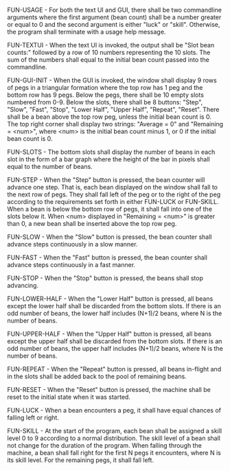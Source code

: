 FUN-USAGE - For both the text UI and GUI, there shall be two commandline arguments where the first argument (bean count) shall be a number greater or equal to 0 and the second argument is either "luck" or "skill".  Otherwise, the program shall terminate with a usage help message.

FUN-TEXTUI - When the text UI is invoked, the output shall be "Slot bean counts:" followed by a row of 10 numbers representing the 10 slots.  The sum of the numbers shall equal to the initial bean count passed into the commandline.

FUN-GUI-INIT - When the GUI is invoked, the window shall display 9 rows of pegs in a triangular formation where the top row has 1 peg and the bottom row has 9 pegs.  Below the pegs, there shall be 10 empty slots numbered from 0-9.  Below the slots, there shall be 8 buttons: "Step", "Slow", "Fast", "Stop", "Lower Half", "Upper Half", "Repeat", "Reset".  There shall be a bean above the top row peg, unless the initial bean count is 0.  The top right corner shall display two strings: "Average = 0" and "Remaining = \<num\>", where \<num\> is the initial bean count minus 1, or 0 if the initial bean count is 0.  

FUN-SLOTS - The bottom slots shall display the number of beans in each slot in the form of a bar graph where the height of the bar in pixels shall equal to the number of beans.

FUN-STEP - When the "Step" button is pressed, the bean counter will advance one step.  That is, each bean displayed on the window shall fall to the next row of pegs.  They shall fall left of the peg or to the right of the peg according to the requirements set forth in either FUN-LUCK or FUN-SKILL.  When a bean is below the bottom row of pegs, it shall fall into one of the slots below it.  When \<num\> displayed in "Remaining = \<num\>" is greater than 0, a new bean shall be inserted above the top row peg.

FUN-SLOW - When the "Slow" button is pressed, the bean counter shall advance steps continuously in a slow manner.

FUN-FAST - When the "Fast" button is pressed, the bean counter shall advance steps continuously in a fast manner.

FUN-STOP - When the "Stop" button is pressed, the beans shall stop advancing.

FUN-LOWER-HALF - When the "Lower Half" button is pressed, all beans except the lower half shall be discarded from the bottom slots.  If there is an odd number of beans, the lower half includes (N+1)/2 beans, where N is the number of beans.

FUN-UPPER-HALF - When the "Upper Half" button is pressed, all beans except the upper half shall be discarded from the bottom slots.  If there is an odd number of beans, the upper half includes (N+1)/2 beans, where N is the number of beans.

FUN-REPEAT - When the "Repeat" button is pressed, all beans in-flight and in the slots shall be added back to the pool of remaining beans.

FUN-RESET - When the "Reset" button is pressed, the machine shall be reset to the initial state when it was started.

FUN-LUCK - When a bean encounters a peg, it shall have equal chances of falling left or right.

FUN-SKILL - At the start of the program, each bean shall be assigned a skill level 0 to 9 according to a normal distribution.  The skill level of a bean shall not change for the duration of the program.  When falling through the machine, a bean shall fall right for the first N pegs it encounters, where N is its skill level.  For the remaining pegs, it shall fall left.
